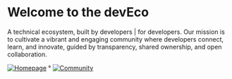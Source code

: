 # Welcome to the devEco

A technical ecosystem, built by developers | for developers. Our mission is to cultivate a vibrant and engaging community where developers connect, learn, and innovate, guided by transparency, shared ownership, and open collaboration.

[![Homepage](https://img.shields.io/badge/Homepage-thedeveco.com-green)](https://thedeveco.com) ° [![Community](https://img.shields.io/badge/Community-discord.gg/deveco-darkblue)](https://discord.gg/deveco) 
